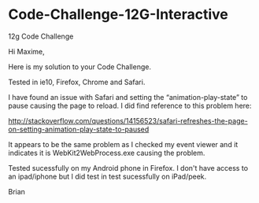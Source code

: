 Code-Challenge-12G-Interactive
==============================

12g Code Challenge

Hi Maxime,

Here is my solution to your Code Challenge.

Tested in ie10, Firefox, Chrome and Safari.

I have found an issue with Safari and setting the “animation-play-state” to pause causing the page to reload. I did find reference to this problem here: 

http://stackoverflow.com/questions/14156523/safari-refreshes-the-page-on-setting-animation-play-state-to-paused

It appears to be the same problem as I checked my event viewer and it indicates it is WebKit2WebProcess.exe causing the problem.

Tested sucessfully on my Android phone in Firefox. I don't have access to an ipad/iphone but I did test in test sucessfully on iPad/peek. 

Brian

